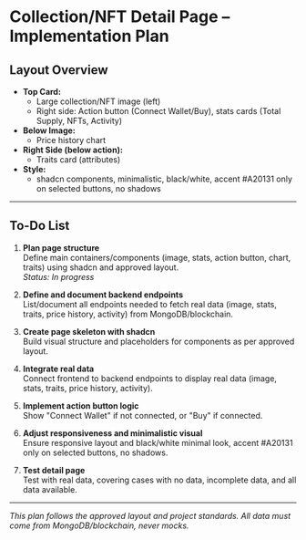 # Collection/NFT Detail Page – Implementation Plan

## Layout Overview

- **Top Card:**
  - Large collection/NFT image (left)
  - Right side: Action button (Connect Wallet/Buy), stats cards (Total Supply, NFTs, Activity)
- **Below Image:**
  - Price history chart
- **Right Side (below action):**
  - Traits card (attributes)
- **Style:**
  - shadcn components, minimalistic, black/white, accent #A20131 only on selected buttons, no shadows

---

## To-Do List

1. **Plan page structure**  
   Define main containers/components (image, stats, action button, chart, traits) using shadcn and approved layout.  
   _Status: In progress_

2. **Define and document backend endpoints**  
   List/document all endpoints needed to fetch real data (image, stats, traits, price history, activity) from MongoDB/blockchain.

3. **Create page skeleton with shadcn**  
   Build visual structure and placeholders for components as per approved layout.

4. **Integrate real data**  
   Connect frontend to backend endpoints to display real data (image, stats, traits, price history, activity).

5. **Implement action button logic**  
   Show "Connect Wallet" if not connected, or "Buy" if connected.

6. **Adjust responsiveness and minimalistic visual**  
   Ensure responsive layout and black/white minimal look, accent #A20131 only on selected buttons, no shadows.

7. **Test detail page**  
   Test with real data, covering cases with no data, incomplete data, and all data available.

---

_This plan follows the approved layout and project standards. All data must come from MongoDB/blockchain, never mocks._ 